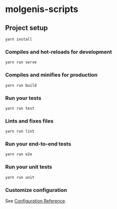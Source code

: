 # molgenis-scripts

## Project setup
```
yarn install
```

### Compiles and hot-reloads for development
```
yarn run serve
```

### Compiles and minifies for production
```
yarn run build
```

### Run your tests
```
yarn run test
```

### Lints and fixes files
```
yarn run lint
```

### Run your end-to-end tests
```
yarn run e2e
```

### Run your unit tests
```
yarn run unit
```

### Customize configuration
See [Configuration Reference](https://cli.vuejs.org/config/).
